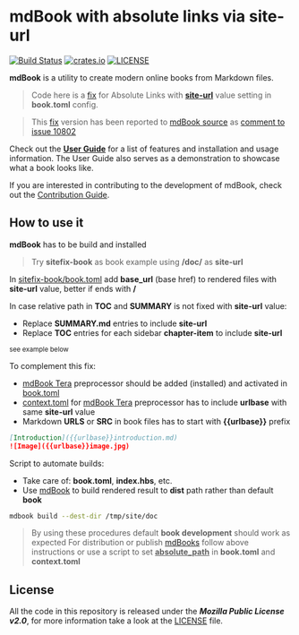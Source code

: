 # mdBook with absolute links via site-url

[![Build Status](https://github.com/rust-lang/mdBook/workflows/CI/badge.svg?event=push)](https://github.com/rust-lang/mdBook/actions?workflow=CI)
[![crates.io](https://img.shields.io/crates/v/mdbook.svg)](https://crates.io/crates/mdbook)
[![LICENSE](https://img.shields.io/github/license/rust-lang/mdBook.svg)](LICENSE)

**mdBook** is a utility to create modern online books from Markdown files.

> Code here is a [fix](#how-to-use-it) for Absolute Links with [**site-url**](https://rust-lang.github.io/mdBook/format/configuration/renderers.html?highlight=site-url#html-renderer-options) value setting in **book.toml** config.

> This [fix](https://github.com/JesusPerez/mdBook) version has been reported to [mdBook source](https://github.com/rust-lang/mdBook/)  as [comment to issue 10802](https://github.com/rust-lang/mdBook/pull/1802#issuecomment-1552874669)

Check out the **[User Guide]** for a list of features and installation and usage information.
The User Guide also serves as a demonstration to showcase what a book looks like.

If you are interested in contributing to the development of mdBook, check out the [Contribution Guide].

## How to use it

**mdBook** has to be build and installed

> Try **sitefix-book** as book example using **/doc/** as **site-url**  

In [sitefix-book/book.toml](sitefix-book/book.toml) add **base_url** (base href) to rendered files with **site-url** value,  better if ends with **/**

In case relative path in **TOC** and **SUMMARY** is not fixed with **site-url** value:  

- Replace **SUMMARY.md** entries to include **site-url**
- Replace **TOC** entries for each sidebar **chapter-item** to include **site-url**

<small>see example below</small>

To complement this fix:

- [mdBook Tera](https://github.com/avitex/mdbook-tera) preprocessor should be added (installed) and activated in [book.toml](sitefix-book/book.toml)
- [context.toml](sitefix-book/context.toml) for [mdBook Tera](https://github.com/avitex/mdbook-tera) preprocessor has to include **urlbase** with same **site-url** value  
- Markdown **URLS** or **SRC** in book files has to start with **{{urlbase}}** prefix  

```markdown  
[Introduction]({{urlbase}}introduction.md)
![Image]({{urlbase}}image.jpg)
```

Script to automate builds:

- Take care of: **book.toml**, **index.hbs**, etc.
- Use [mdBook](https://github.com/rust-lang/mdBook.git) to build rendered result to **dist** path rather than default **book**

```bash
mdbook build --dest-dir /tmp/site/doc
```

> By using these procedures default **book development** should work as expected
> For distribution or publish [mdBooks](https://github.com/rust-lang/mdBook.git) follow above instructions or use a script to set **<u>absolute_path</u>** in **book.toml** and **context.toml**

## License

All the code in this repository is released under the ***Mozilla Public License v2.0***, for more information take a look at the [LICENSE] file.

[User Guide]: https://rust-lang.github.io/mdBook/
[contribution guide]: https://github.com/rust-lang/mdBook/blob/master/CONTRIBUTING.md
[LICENSE]: https://github.com/rust-lang/mdBook/blob/master/LICENSE
